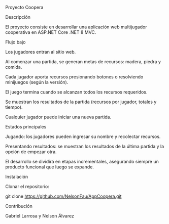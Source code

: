 Proyecto Coopera

Descripción

El proyecto consiste en desarrollar una aplicación web multijugador cooperativa en ASP.NET Core .NET 8 MVC.


Flujo bajo

Los jugadores entran al sitio web.

Al comenzar una partida, se generan metas de recursos: madera, piedra y comida.

Cada jugador aporta recursos presionando botones o resolviendo minijuegos (según la versión).

El juego termina cuando se alcanzan todos los recursos requeridos.

Se muestran los resultados de la partida (recursos por jugador, totales y tiempo).

Cualquier jugador puede iniciar una nueva partida.

Estados principales

Jugando: los jugadores pueden ingresar su nombre y recolectar recursos.

Presentando resultados: se muestran los resultados de la última partida y la opción de empezar otra.

El desarrollo se dividirá en etapas incrementales, asegurando siempre un producto funcional que luego se expande.





Instalación

Clonar el repositorio:

git clone https://github.com/NelsonFau/AppCoopera.git



Contribución

Gabriel Larrosa y Nelson Álvarez
